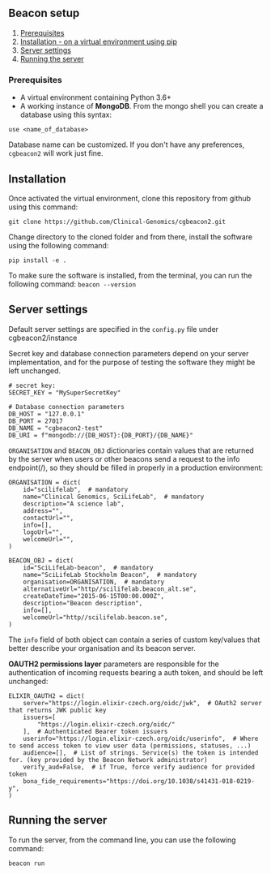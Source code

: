 
## Beacon setup

1. [ Prerequisites ](#prerequisites)
1. [ Installation - on a virtual environment using pip](#installation-pip)
1. [ Server settings ](#settings)
1. [ Running the server](#running)


<a name="installation-pip"></a>

### Prerequisites
- A virtual environment containing Python 3.6+
- A working instance of **MongoDB**. From the mongo shell you can create a database using this syntax:
```
use <name_of_database>
```

Database name can be customized. If you don't have any preferences, `cgbeacon2` will work just fine.

## Installation

Once activated the virtual environment, clone this repository from github using this command:
```
git clone https://github.com/Clinical-Genomics/cgbeacon2.git
```

Change directory to the cloned folder and from there, install the software using the following command:
```
pip install -e .
```

To make sure the software is installed, from the terminal, you can run the following command: `beacon --version`


<a name="settings"></a>
## Server settings

Default server settings are specified in the `config.py` file under cgbeacon2/instance

Secret key and database connection parameters depend on your server implementation, and for the purpose of testing the software they might be left unchanged.

```
# secret key:
SECRET_KEY = "MySuperSecretKey"

# Database connection parameters
DB_HOST = "127.0.0.1"
DB_PORT = 27017
DB_NAME = "cgbeacon2-test"
DB_URI = f"mongodb://{DB_HOST}:{DB_PORT}/{DB_NAME}"
```

`ORGANISATION` and `BEACON_OBJ` dictionaries contain values that are returned by the server when users or other beacons send a request to the info endpoint(/), so they should be filled in properly in a production environment:

```
ORGANISATION = dict(
    id="scilifelab",  # mandatory
    name="Clinical Genomics, SciLifeLab",  # mandatory
    description="A science lab",
    address="",
    contactUrl="",
    info=[],
    logoUrl="",
    welcomeUrl="",
)

BEACON_OBJ = dict(
    id="SciLifeLab-beacon",  # mandatory
    name="SciLifeLab Stockholm Beacon",  # mandatory
    organisation=ORGANISATION,  # mandatory
    alternativeUrl="http//scilifelab.beacon_alt.se",
    createDateTime="2015-06-15T00:00.000Z",
    description="Beacon description",
    info=[],
    welcomeUrl="http//scilifelab.beacon.se",
)
```
The `info` field of both object can contain a series of custom key/values that better describe your organisation and its beacon server.


**OAUTH2 permissions layer** parameters are responsible for the authentication of incoming requests bearing a auth token, and should be left unchanged:
```
ELIXIR_OAUTH2 = dict(
    server="https://login.elixir-czech.org/oidc/jwk",  # OAuth2 server that returns JWK public key
    issuers=[
        "https://login.elixir-czech.org/oidc/"
    ],  # Authenticated Bearer token issuers
    userinfo="https://login.elixir-czech.org/oidc/userinfo",  # Where to send access token to view user data (permissions, statuses, ...)
    audience=[],  # List of strings. Service(s) the token is intended for. (key provided by the Beacon Network administrator)
    verify_aud=False,  # if True, force verify audience for provided token
    bona_fide_requirements="https://doi.org/10.1038/s41431-018-0219-y",
)
```

<a name="running"></a>
## Running the server
To run the server, from the command line, you can use the following command:
```
beacon run
```
